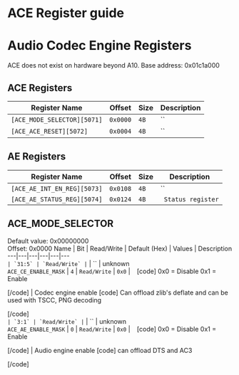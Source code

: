 # ACE Register guide
# Audio Codec Engine Registers
ACE does not exist on hardware beyond A10. 
Base address: 0x01c1a000 
## ACE Registers
Register Name  | Offset  | Size  | Description   
---|---|---|---  
`[ACE_MODE_SELECTOR][5071]` | `0x0000` | `4B` | ``  
`[ACE_ACE_RESET][5072]` | `0x0004` | `4B` | ``  
## AE Registers
Register Name  | Offset  | Size  | Description   
---|---|---|---  
`[ACE_AE_INT_EN_REG][5073]` | `0x0108` | `4B` | ``  
`[ACE_AE_STATUS_REG][5074]` | `0x0124` | `4B` | ` Status register`  
## ACE_MODE_SELECTOR
Default value: 0x00000000  
Offset: 0x0000 
Name  | Bit  | Read/Write  | Default (Hex)  | Values  | Description   
---|---|---|---|---|---  
`` | `31:5` | `Read/Write` | `` | `` | unknown   
`ACE_CE_ENABLE_MASK` | `4` | `Read/Write` | `0x0` | ` `
[code]
        0x0 = Disable
        0x1 = Enable
      
    
[/code]
| Codec engine enable 
[code]
      Can offload zlib's deflate 
      and can be used with TSCC,
      PNG decoding
    
[/code]  
`` | `3:1` | `Read/Write` | `` | `` | unknown   
`ACE_AE_ENABLE_MASK` | `0` | `Read/Write` | `0x0` | ` `
[code]
        0x0 = Disable
        0x1 = Enable
      
    
[/code]
| Audio engine enable 
[code]
      can offload DTS and 
      AC3
    
[/code]

